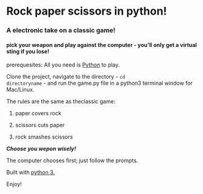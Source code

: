 # Rock paper scissors in python!
### A electronic take on a classic game!
#### pick your weapon and play against the computer - you'll only get a virtual sting if you lose!

prerequesites: All you need is [Python](https://www.python.org/download/releases/3.0) to play.

Clone the project, navigate to the directory - <code>cd directoryname</code> - and run the game.py file in a python3 terminal window for Mac/Linux.

The rules are the same as theclassic game:

1. paper covers rock


2. scissors cuts paper


3. rock smashes scissors

**_Choose you wepon wisely!_**

The computer chooses first; just follow the prompts.

Built with [python 3.](https://www.python.org)

Enjoy!
